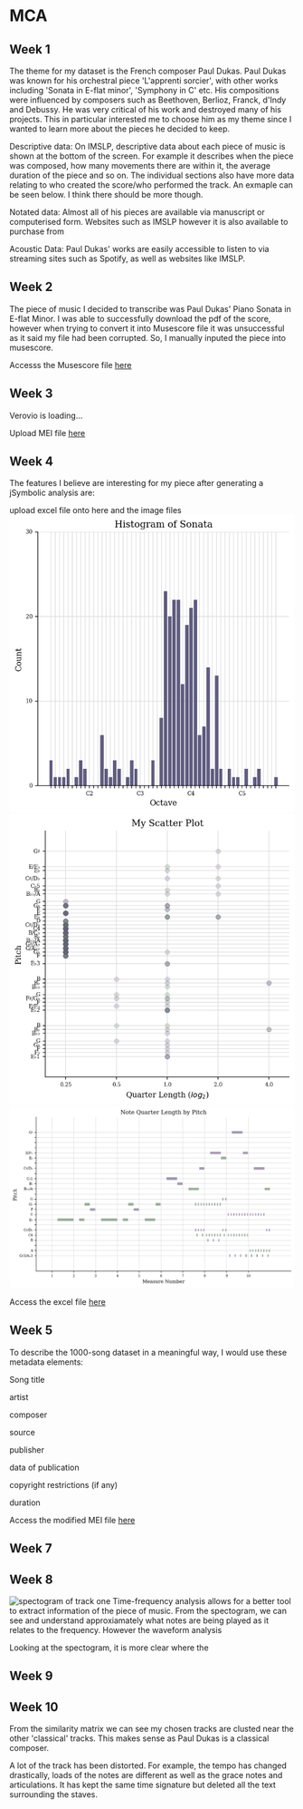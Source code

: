 # MCA

## Week 1 
The theme for my dataset is the French composer Paul Dukas. Paul Dukas was known for his orchestral piece 'L'apprenti sorcier', with other works including 'Sonata in E-flat minor', 'Symphony in C' etc. His compositions were influenced by composers such as Beethoven, Berlioz, Franck, d'Indy and Debussy.
He was very critical of his work and destroyed many of his projects. This in particular interested me to choose him as my theme since I wanted to learn more about the pieces he decided to keep.

Descriptive data: On IMSLP, descriptive data about each piece of music is shown at the bottom of the screen. For example it describes when the piece was composed, how many movements there are within it, the average duration of the piece and so on. The individual sections also have more data relating to who created the score/who performed the track. An exmaple can be seen below. I think there should be more though.

Notated data: Almost all of his pieces are available via manuscript or computerised form. Websites such as IMSLP however it is also available to purchase from 

Acoustic Data: Paul Dukas' works are easily accessible to listen to via streaming sites such as Spotify, as well as websites like IMSLP.


## Week 2

The piece of music I decided to transcribe was Paul Dukas' Piano Sonata in E-flat Minor. I was able to successfully download the pdf of the score, however when trying to convert it into Musescore file it was unsuccessful as it said my file had been corrupted. So, I manually inputed the piece into musescore. 

Accesss the Musescore file [here](sonata-pauldukas-legit.mscz)

## Week 3

<div id="app">Verovio is loading...</div>
<script type="module">
import 'https://www.verovio.org/javascript/app/verovio-app.js';
const options = {
defaultView: 'responsive', // default is 'responsive', alternative is 'document'
defaultZoom: 3, // 0-7, default is 4
enableResponsive: true, // default is true
enableDocument: true // default is true
}
// A MusicXML file
var file = 'data/sonata-pauldukas-week3.mei';
// A MEI file
//var file = 'https://www.verovio.org/editor/brahms.mei';
const app = new Verovio.App(document.getElementById("app"), options);
fetch(file)
.then(function(response) {
return response.text(); })
.then(function(text) {
app.loadData(text); });
</script>

Upload MEI file [here](https://anmol-d21.github.io/MCA-2021/verovio.html)

## Week 4
The features I believe are interesting for my piece after generating a jSymbolic analysis are:

upload excel file onto here and the image files
![Histogram](histogram.png)
![Scatter-plot](scatter-plot.png)
![Note Quarter Length Graph](note-quarter-length-graph.png)

Access the excel file [here](sonata-pauldukas-legit-features.csv)

## Week 5
To describe the 1000-song dataset in a meaningful way, I would use these metadata elements:

Song title

artist

composer

source

publisher

data of publication

copyright restrictions (if any)

duration

Access the modified MEI file [here](data/sonata-pauldukas-week5.mei)

## Week 7

## Week 8

![spectogram of track one](track-one-sorcerers-apprentice.png)
Time-frequency analysis allows for a better tool to extract information of the piece of music. From the spectogram, we can see and understand approxiamately what notes are being played as it relates to the frequency. 
However the waveform analysis

Looking at the spectogram, it is more clear where the 

## Week 9 

## Week 10

From the similarity matrix we can see my chosen tracks are clusted near the other 'classical' tracks. This makes sense as Paul Dukas is a classical composer.

A lot of the track has been distorted. For example, the tempo has changed drastically, loads of the notes are different as well as the grace notes and articulations. It has kept the same time signature but deleted all the text surrounding the staves.
